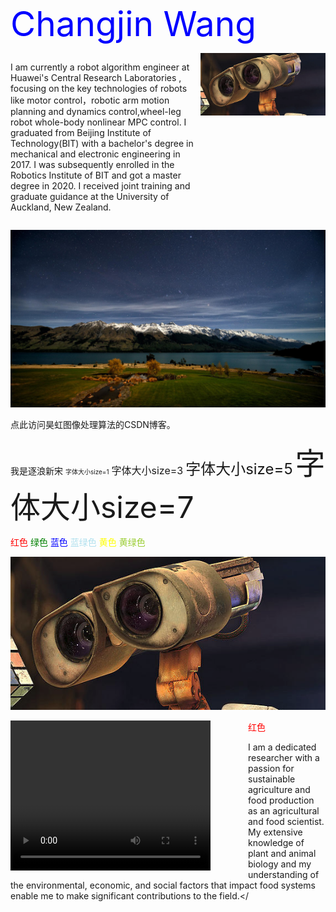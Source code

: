 
<span style="font-size: 55px; color: blue;"> Changjin Wang</span>



<div style="display: flex; align-items: left;">
  <p style="flex: 1;">  I am currently a robot algorithm engineer at Huawei's Central Research Laboratories , focusing on the key technologies of robots like motor control，robotic arm motion planning and dynamics control,wheel-leg robot whole-body nonlinear MPC control. I graduated from Beijing Institute of Technology(BIT) with a bachelor's degree in mechanical and electronic engineering in 2017. I was subsequently enrolled in the Robotics Institute of BIT and got a master degree in 2020. I received joint training and graduate guidance at the University of Auckland, New Zealand.</p>
  <img src="data\wali2.png"  width=200 height=100 alt="Your Image" style="flex: 0;">
</div>








![test](data\12.jpg)

点此访问昊虹图像处理算法的CSDN博客。

<font face="逐浪新宋">我是逐浪新宋</font>
<font size=1>字体大小size=1</font>
<font size=3>字体大小size=3</font>
<font size=5>字体大小size=5</font>
<font size=7>字体大小size=7</font>

<font color=red>红色</font>
<font color="green">绿色</font>
<font color="blue">蓝色</font>
<font color="BlueGreen">蓝绿色</font>
<font color=Yellow>黄色</font>
<font color=YellowGreen>黄绿色</font>


![test](data\wali2.png#pic_right)


<video width="320" height="240" controls style="float:left; margin-right: 60px;">
  <source src="data/demo.mp4" type="video/mp4">
</video>























<font color=red>红色</font>


I am a dedicated researcher with a passion for sustainable agriculture and
 food production as an agricultural and food scientist. 
 My extensive knowledge of plant and animal biology and my understanding 
 of the environmental, economic, and social factors that impact food 
 systems enable me to make significant contributions to the field.</


